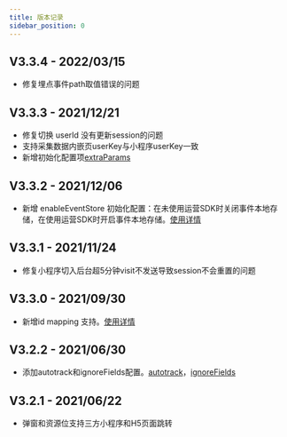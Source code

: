 ```yaml
---
title: 版本记录
sidebar_position: 0
---
```



## V3.3.4 - 2022/03/15

* 修复埋点事件path取值错误的问题

## V3.3.3 - 2021/12/21

* 修复切换 userId 没有更新session的问题
* 支持采集数据内嵌页userKey与小程序userKey一致
* 新增初始化配置项[extraParams](/docs/miniprogram/initSettings#extraparams)


## V3.3.2 - 2021/12/06

* 新增 enableEventStore 初始化配置：在未使用运营SDK时关闭事件本地存储，在使用运营SDK时开启事件本地存储。[使用详情](/docs/miniprogram/initSettings#enableeventstore)

## V3.3.1 - 2021/11/24

* 修复小程序切入后台超5分钟visit不发送导致session不会重置的问题

## V3.3.0 - 2021/09/30

* 新增id mapping 支持。[使用详情](/docs/miniprogram/initSettings#enableidmapping)



## V3.2.2 - 2021/06/30

* 添加autotrack和ignoreFields配置。[autotrack](/docs/miniprogram/initSettings#autotrack)，[ignoreFields](/docs/miniprogram/initSettings#ignorefields)



## V3.2.1 - 2021/06/22

* 弹窗和资源位支持三方小程序和H5页面跳转
